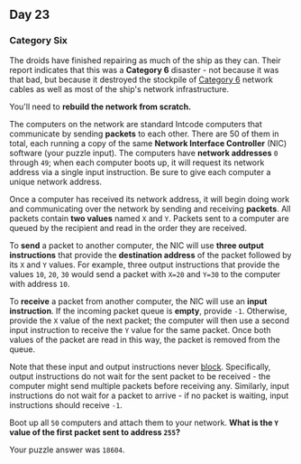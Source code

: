 ## Day 23

### Category Six

The droids have finished repairing as much of the ship as they can. Their report indicates that 
this was a **Category 6** disaster - not because it was that bad, but because it destroyed the 
stockpile of [Category 6](https://en.wikipedia.org/wiki/Category_6_cable) network cables as well 
as most of the ship's network infrastructure.

You'll need to **rebuild the network from scratch.**

The computers on the network are standard Intcode computers that communicate by sending 
**packets** to each other. There are 50 of them in total, each running a copy of the same 
**Network Interface Controller** (NIC) software (your puzzle input). The computers have 
**network addresses** `0` through `49`; when each computer boots up, it will request its network 
address via a single input instruction. Be sure to give each computer a unique network address.

Once a computer has received its network address, it will begin doing work and communicating 
over the network by sending and receiving **packets**. All packets contain **two values** 
named `X` and `Y`. Packets sent to a computer are queued by the recipient and read in the order 
they are received.

To **send** a packet to another computer, the NIC will use **three output instructions** that 
provide the **destination address** of the packet followed by its `X` and `Y` values. For example, 
three output instructions that provide the values `10`, `20`, `30` would send a packet with 
`X=20` and `Y=30` to the computer with address `10`.

To **receive** a packet from another computer, the NIC will use an **input instruction**. If the 
incoming packet queue is **empty**, provide `-1`. Otherwise, provide the `X` value of the next 
packet; the computer will then use a second input instruction to receive the `Y` value for the 
same packet. Once both values of the packet are read in this way, the packet is removed from 
the queue.

Note that these input and output instructions never [block](https://en.wikipedia.org/wiki/Blocking_(computing)). 
Specifically, output instructions do not wait for the sent packet to be received - the computer 
might send multiple packets before receiving any. Similarly, input instructions do not wait for a 
packet to arrive - if no packet is waiting, input instructions should receive `-1`.

Boot up all `50` computers and attach them to your network. 
**What is the `Y` value of the first packet sent to address `255`?**

Your puzzle answer was `18604`.
